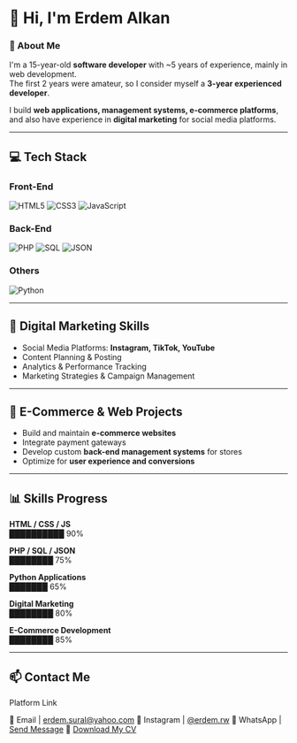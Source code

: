 # 👋 Hi, I'm Erdem Alkan



### 🚀 About Me
I'm a 15-year-old **software developer** with ~5 years of experience, mainly in web development.  
The first 2 years were amateur, so I consider myself a **3-year experienced developer**.  

I build **web applications, management systems, e-commerce platforms**, and also have experience in **digital marketing** for social media platforms.  

---

## 💻 Tech Stack

### Front-End
![HTML5](https://img.shields.io/badge/HTML5-E34F26?style=for-the-badge&logo=html5&logoColor=white)
![CSS3](https://img.shields.io/badge/CSS3-1572B6?style=for-the-badge&logo=css3&logoColor=white)
![JavaScript](https://img.shields.io/badge/JavaScript-F7DF1E?style=for-the-badge&logo=javascript&logoColor=black)

### Back-End
![PHP](https://img.shields.io/badge/PHP-777BB4?style=for-the-badge&logo=php&logoColor=white)
![SQL](https://img.shields.io/badge/SQL-4479A1?style=for-the-badge&logo=mysql&logoColor=white)
![JSON](https://img.shields.io/badge/JSON-000000?style=for-the-badge&logo=json&logoColor=white)

### Others
![Python](https://img.shields.io/badge/Python-3776AB?style=for-the-badge&logo=python&logoColor=white)

---

## 🌟 Digital Marketing Skills

- Social Media Platforms: **Instagram, TikTok, YouTube**  
- Content Planning & Posting  
- Analytics & Performance Tracking  
- Marketing Strategies & Campaign Management  

---

## 🛒 E-Commerce & Web Projects

- Build and maintain **e-commerce websites**  
- Integrate payment gateways  
- Develop custom **back-end management systems** for stores  
- Optimize for **user experience and conversions**  

---

## 📊 Skills Progress

**HTML / CSS / JS**  
██████████ 90%


**PHP / SQL / JSON**  
████████ 75%


**Python Applications**  
███████ 65%


**Digital Marketing**  
████████ 80%

**E-Commerce Development**  
████████ 85%

---

## 📫 Contact Me

Platform Link

📧 Email | [erdem.sural@yahoo.com](mailto:erdem.sural@yahoo.com) 
📸 Instagram | [@erdem.rw](https://www.instagram.com/erdem.rw/) 
💬 WhatsApp | [Send Message](https://wa.me/84563416379) 
📄 [Download My CV](https://link-to-your-cv.com)

